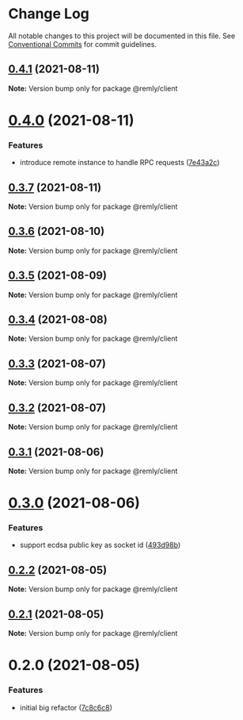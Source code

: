 # Change Log

All notable changes to this project will be documented in this file.
See [Conventional Commits](https://conventionalcommits.org) for commit guidelines.

## [0.4.1](https://gitr.net/mindary/remly/compare/@remly/client@0.4.0...@remly/client@0.4.1) (2021-08-11)

**Note:** Version bump only for package @remly/client





# [0.4.0](https://gitr.net/mindary/remly/compare/@remly/client@0.3.7...@remly/client@0.4.0) (2021-08-11)


### Features

* introduce remote instance to handle RPC requests ([7e43a2c](https://gitr.net/mindary/remly/commits/7e43a2c18a8d56c9a9bbf67745df891bef397363))





## [0.3.7](https://gitr.net/mindary/remly/compare/@remly/client@0.3.6...@remly/client@0.3.7) (2021-08-11)

**Note:** Version bump only for package @remly/client





## [0.3.6](https://gitr.net/mindary/remly/compare/@remly/client@0.3.5...@remly/client@0.3.6) (2021-08-10)

**Note:** Version bump only for package @remly/client





## [0.3.5](https://gitr.net/mindary/remly/compare/@remly/client@0.3.4...@remly/client@0.3.5) (2021-08-09)

**Note:** Version bump only for package @remly/client





## [0.3.4](https://gitr.net/mindary/remly/compare/@remly/client@0.3.3...@remly/client@0.3.4) (2021-08-08)

**Note:** Version bump only for package @remly/client





## [0.3.3](https://gitr.net/mindary/remly/compare/@remly/client@0.3.2...@remly/client@0.3.3) (2021-08-07)

**Note:** Version bump only for package @remly/client





## [0.3.2](https://gitr.net/mindary/remly/compare/@remly/client@0.3.1...@remly/client@0.3.2) (2021-08-07)

**Note:** Version bump only for package @remly/client





## [0.3.1](https://gitr.net/mindary/remly/compare/@remly/client@0.3.0...@remly/client@0.3.1) (2021-08-06)

**Note:** Version bump only for package @remly/client





# [0.3.0](https://gitr.net/mindary/remly/compare/@remly/client@0.2.2...@remly/client@0.3.0) (2021-08-06)


### Features

* support ecdsa public key as socket id ([493d98b](https://gitr.net/mindary/remly/commits/493d98b2f924ae1c5dbf25ef5603082c3f35f928))





## [0.2.2](https://gitr.net/mindary/remly/compare/@remly/client@0.2.1...@remly/client@0.2.2) (2021-08-05)

**Note:** Version bump only for package @remly/client





## [0.2.1](https://gitr.net/mindary/remly/compare/@remly/client@0.2.0...@remly/client@0.2.1) (2021-08-05)

**Note:** Version bump only for package @remly/client





# 0.2.0 (2021-08-05)


### Features

* initial big refactor ([7c8c6c8](https://gitr.net/mindary/remly/commits/7c8c6c813f12b4d686b4f59feab4c4abc01e30e6))
